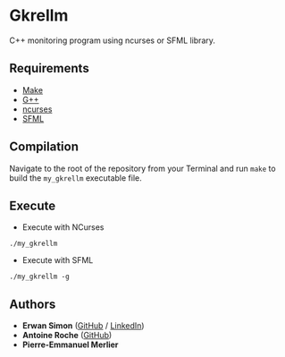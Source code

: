 # Gkrellm

C++ monitoring program using ncurses or SFML library.

## Requirements

 - [Make](https://www.gnu.org/software/make/)
 - [G++](https://gcc.gnu.org/)
 - [ncurses](https://www.gnu.org/software/ncurses/)
 - [SFML](https://www.sfml-dev.org/)

## Compilation

Navigate to the root of the repository from your Terminal and run `make` to build the `my_gkrellm` executable file.

## Execute

- Execute with NCurses

```
./my_gkrellm
```

- Execute with SFML

```
./my_gkrellm -g
```

## Authors

* **Erwan Simon** ([GitHub](https://github.com/erwan-simon) / [LinkedIn](https://www.linkedin.com/in/erwan-simon/))
* **Antoine Roche** ([GitHub](https://github.com/Antoine-Roche))
* **Pierre-Emmanuel Merlier**
